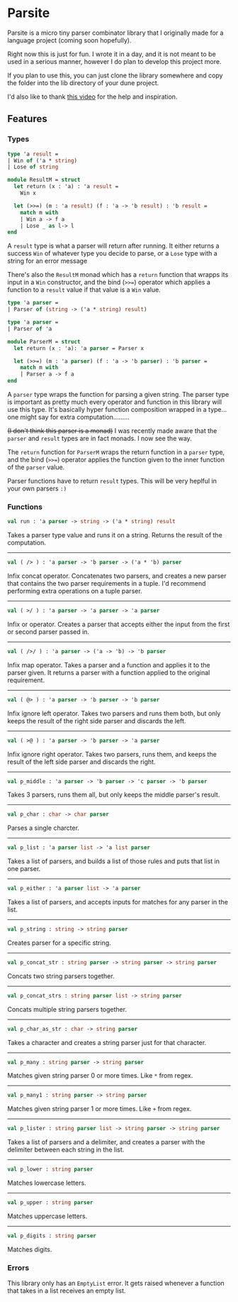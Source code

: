 # Parsite

Parsite is a micro tiny parser combinator library that I originally made for a language project (coming soon hopefully).

Right now this is just for fun. I wrote it in a day, and it is not meant to be used in a serious manner, however I do plan to develop this project more.

If you plan to use this, you can just clone the library somewhere and copy the folder into the lib directory of your dune project.

I'd also like to thank [this video](https://www.youtube.com/watch?v=RDalzi7mhdY) for the help and inspiration.

## Features

### Types

```ocaml
type 'a result = 
| Win of ('a * string)
| Lose of string

module ResultM = struct
  let return (x : 'a) : 'a result = 
    Win x 

  let (>>=) (m : 'a result) (f : 'a -> 'b result) : 'b result =
    match m with 
    | Win a -> f a  
    | Lose _ as l-> l
end
```
A `result` type is what a parser will return after running. It either returns a success `Win` of whatever type you decide to parse, or a `Lose` type with a string for an error message

There's also the `ResultM` monad which has a `return` function that wrapps its input in a `Win` constructor, and the bind (`>>=`) operator which applies a function to a `result` value if that value is a `Win` value.

```ocaml
type 'a parser = 
| Parser of (string -> ('a * string) result)

type 'a parser = 
| Parser of 'a

module ParserM = struct
  let return (x : 'a): 'a parser = Parser x 

  let (>>=) (m : 'a parser) (f : 'a -> 'b parser) : 'b parser = 
    match m with 
    | Parser a -> f a
end

```
A `parser` type wraps the function for parsing a given string. The parser type is important as pretty much every operator and function in this library will use this type. It's basically hyper function composition wrapped in a type... one might say for extra computation.........

~~(I don't think this parser is a monad)~~ I was recently made aware that the `parser` and `result` types are in fact monads. I now see the way.

The `return` function for `ParserM` wraps the return function in a `parser` type, and the bind (`>>=`) operator applies the function given to the inner function of the `parser` value.

Parser functions have to return `result` types. This will be very heplful in your own parsers `:)`

### Functions

```ocaml
val run : 'a parser -> string -> ('a * string) result
```

Takes a parser type value and runs it on a string. Returns the result of the computation. 

---
```ocaml
val ( /> ) : 'a parser -> 'b parser -> ('a * 'b) parser
```

Infix concat operator. Concatenates two parsers, and creates a new parser that contains the two parser requirements in a tuple. I'd recommend performing extra operations on a tuple parser.

---
```ocaml
val ( >/ ) : 'a parser -> 'a parser -> 'a parser
```

Infix or operator. Creates a parser that accepts either the input from the first or second parser passed in.

---
```ocaml
val ( />/ ) : 'a parser -> ('a -> 'b) -> 'b parser
```

Infix map operator. Takes a parser and a function and applies it to the parser given. It returns a parser with a function applied to the original requirement.

---
```ocaml
val ( @> ) : 'a parser -> 'b parser -> 'b parser
```

Infix ignore left operator. Takes two parsers and runs them both, but only keeps the result of the right side parser and discards the left.

---
```ocaml
val ( >@ ) : 'a parser -> 'b parser -> 'a parser
```

Infix ignore right operator. Takes two parsers, runs them, and keeps the result of the left side parser and discards the right.

---
```ocaml
val p_middle : 'a parser -> 'b parser -> 'c parser -> 'b parser
```

Takes 3 parsers, runs them all, but only keeps the middle parser's result.

---
```ocaml
val p_char : char -> char parser
```

Parses a single charcter.

---
```ocaml
val p_list : 'a parser list -> 'a list parser
```

Takes a list of parsers, and builds a list of those rules and puts that list in one parser.

---
```ocaml
val p_either : 'a parser list -> 'a parser
```

Takes a list of parsers, and accepts inputs for matches for any parser in the list.

---
```ocaml
val p_string : string -> string parser
```

Creates parser for a specific string.

---
```ocaml
val p_concat_str : string parser -> string parser -> string parser
```

Concats two string parsers together.

---
```ocaml
val p_concat_strs : string parser list -> string parser 
```

Concats multiple string parsers together.

---
```ocaml
val p_char_as_str : char -> string parser
```

Takes a character and creates a string parser just for that character.

---
```ocaml
val p_many : string parser -> string parser
```

Matches given string parser 0 or more times. Like `*` from regex.

---
```ocaml
val p_many1 : string parser -> string parser
```

Matches given string parser 1 or more times. Like `+` from regex.

---
```ocaml
val p_lister : string parser list -> string parser -> string parser
```

Takes a list of parsers and a delimiter, and creates a parser with the delimiter between each string in the list.

---
```ocaml
val p_lower : string parser
```

Matches lowercase letters.

---
```ocaml
val p_upper : string parser
```

Matches uppercase letters.

---
```ocaml
val p_digits : string parser
```

Matches digits.

### Errors

This library only has an `EmptyList` error. It gets raised whenever a function that takes in a list receives an empty list. 
